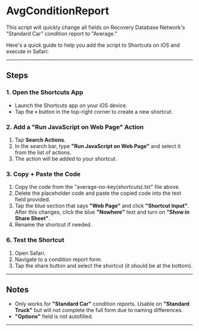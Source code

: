 # AvgConditionReport

This script will quickly change all fields on Recovery Database Network's "Standard Car" condition report to "Average."

Here's a quick guide to help you add the script to Shortcuts on iOS and execute in Safari:

---

## Steps

### 1. Open the Shortcuts App
- Launch the Shortcuts app on your iOS device.
- Tap the **`+`** button in the top-right corner to create a new shortcut.

### 2. Add a "Run JavaScript on Web Page" Action
1. Tap **Search Actions**.
2. In the search bar, type **"Run JavaScript on Web Page"** and select it from the list of actions.
3. The action will be added to your shortcut.

### 3. Copy + Paste the Code
1. Copy the code from the "average-no-key(shortcuts).txt" file above.
2. Delete the placeholder code and paste the copied code into the text field provided.
3. Tap the blue section that says **"Web Page"** and click **"Shortcut Input"**. After this changes, click the blue **"Nowhere"** text and turn on **"Show in Share Sheet"**.
4. Rename the shortcut if needed.

### 6. Test the Shortcut
1. Open Safari.
2. Navigate to a condition report form.
3. Tap the share button and select the shortcut (it should be at the bottom).

---

## Notes

- Only works for **"Standard Car"** condition reports. Usable on **"Standard Truck"** but will not complete the full form due to naming differences.
- **"Options"** field is not autofilled.

---
